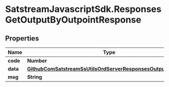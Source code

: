 # SatstreamJavascriptSdk.ResponsesGetOutputByOutpointResponse

## Properties
Name | Type | Description | Notes
------------ | ------------- | ------------- | -------------
**code** | **Number** |  | [optional] 
**data** | [**GithubComSatstreamSsUtilsOrdServerResponsesOutputResponse**](GithubComSatstreamSsUtilsOrdServerResponsesOutputResponse.md) |  | [optional] 
**msg** | **String** |  | [optional] 
